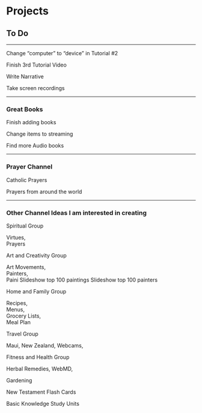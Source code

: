 # Projects
## To Do
***

Change “computer” to “device” in Tutorial #2

Finish 3rd Tutorial Video

Write Narrative

Take screen recordings

***


### Great Books

Finish adding books

Change items to streaming

Find more Audio books

***

### Prayer Channel

Catholic Prayers

Prayers from around the world

***

### Other Channel Ideas I am interested in creating

Spiritual Group

Virtues,   
Prayers

Art and Creativity Group

Art Movements,   
Painters,   
Paini
Slideshow top 100 paintings
Slideshow top 100 painters

Home and Family Group

Recipes,   
Menus,   
Grocery Lists,   
Meal Plan

Travel Group

Maui,
New Zealand,
Webcams,

Fitness and Health Group

Herbal Remedies,
WebMD,


Gardening

New Testament Flash Cards

Basic Knowledge Study Units